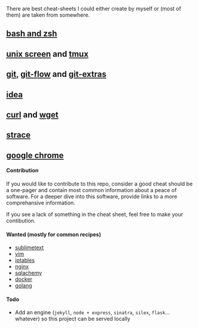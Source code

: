 There are best cheat-sheets I could either create by myself or (most of them) are taken from somewhere.

## [bash and zsh](src/bash-zsh.md)
## [unix screen](src/screen.md) and [tmux](src/tmux.md)
## [git](src/git.md), [git-flow](src/git-flow.md) and [git-extras](src/git-extras.md)
## [idea](src/idea.md)
## [curl](src/curl.md) and [wget](src/wget.md)
## [strace](src/strace.md)
## [google chrome](src/google-chrome.md)

#### Contribution

If you would like to contribute to this repo, consider a good cheat should be a one-pager and contain most common information about a peace of software.
For a deeper dive into this software, provide links to a more comprehansive information.

If you see a lack of something in the cheat sheet, feel free to make your contibution.

#### Wanted (mostly for common recipes)

* [sublimetext](https://www.sublimetext.com/)
* [vim](http://www.vim.org/)
* [iptables](http://linux.die.net/man/8/iptables)
* [nginx](http://nginx.org/)
* [sqlachemy](http://www.sqlalchemy.org/)
* [docker](https://www.docker.com/)
* [golang](https://golang.org/)

#### Todo

* Add an engine (`jekyll`, `node + express`, `sinatra`, `silex`, `flask`... whatever) so this project can be served locally
